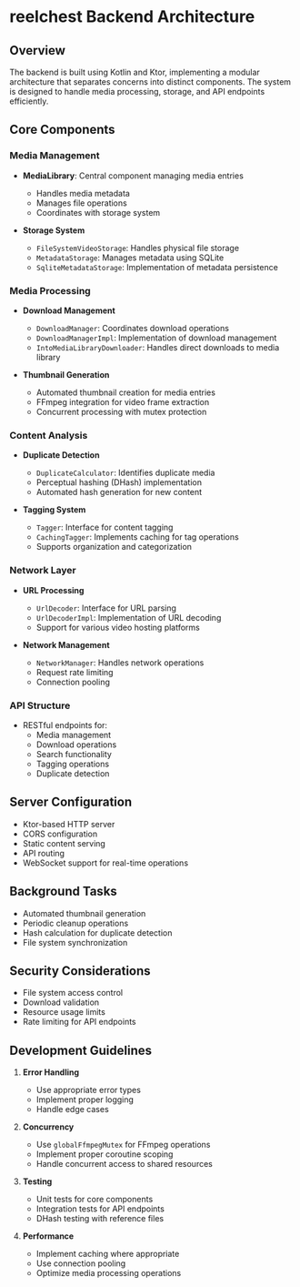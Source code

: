 # reelchest Backend Architecture

## Overview

The backend is built using Kotlin and Ktor, implementing a modular architecture that separates concerns into distinct
components. The system is designed to handle media processing, storage, and API endpoints efficiently.

## Core Components

### Media Management

- **MediaLibrary**: Central component managing media entries
    - Handles media metadata
    - Manages file operations
    - Coordinates with storage system

- **Storage System**
    - `FileSystemVideoStorage`: Handles physical file storage
    - `MetadataStorage`: Manages metadata using SQLite
    - `SqliteMetadataStorage`: Implementation of metadata persistence

### Media Processing

- **Download Management**
    - `DownloadManager`: Coordinates download operations
    - `DownloadManagerImpl`: Implementation of download management
    - `IntoMediaLibraryDownloader`: Handles direct downloads to media library

- **Thumbnail Generation**
    - Automated thumbnail creation for media entries
    - FFmpeg integration for video frame extraction
    - Concurrent processing with mutex protection

### Content Analysis

- **Duplicate Detection**
    - `DuplicateCalculator`: Identifies duplicate media
    - Perceptual hashing (DHash) implementation
    - Automated hash generation for new content

- **Tagging System**
    - `Tagger`: Interface for content tagging
    - `CachingTagger`: Implements caching for tag operations
    - Supports organization and categorization

### Network Layer

- **URL Processing**
    - `UrlDecoder`: Interface for URL parsing
    - `UrlDecoderImpl`: Implementation of URL decoding
    - Support for various video hosting platforms

- **Network Management**
    - `NetworkManager`: Handles network operations
    - Request rate limiting
    - Connection pooling

### API Structure

- RESTful endpoints for:
    - Media management
    - Download operations
    - Search functionality
    - Tagging operations
    - Duplicate detection

## Server Configuration

- Ktor-based HTTP server
- CORS configuration
- Static content serving
- API routing
- WebSocket support for real-time operations

## Background Tasks

- Automated thumbnail generation
- Periodic cleanup operations
- Hash calculation for duplicate detection
- File system synchronization

## Security Considerations

- File system access control
- Download validation
- Resource usage limits
- Rate limiting for API endpoints

## Development Guidelines

1. **Error Handling**
    - Use appropriate error types
    - Implement proper logging
    - Handle edge cases

2. **Concurrency**
    - Use `globalFfmpegMutex` for FFmpeg operations
    - Implement proper coroutine scoping
    - Handle concurrent access to shared resources

3. **Testing**
    - Unit tests for core components
    - Integration tests for API endpoints
    - DHash testing with reference files

4. **Performance**
    - Implement caching where appropriate
    - Use connection pooling
    - Optimize media processing operations